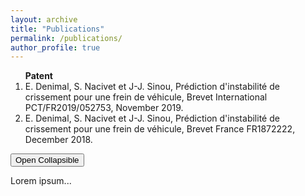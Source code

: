 ```yaml
---
layout: archive
title: "Publications"
permalink: /publications/
author_profile: true
---
```


<ol> 
<summary> <b> Patent </b>
</summary>
        <li>E. Denimal,  S. Nacivet et J-J. Sinou, <l>Prédiction d'instabilité de crissement pour une frein de véhicule</l>, Brevet International PCT/FR2019/052753, November 2019.</li>
        <li>E. Denimal,  S. Nacivet et J-J. Sinou, <l>Prédiction d'instabilité de crissement pour une frein de véhicule</l>, Brevet France FR1872222, December 2018.</li>
</ol>

 <button type="button" class="collapsible">Open Collapsible</button>
<div class="content">
  <p>Lorem ipsum...</p>
</div> 
